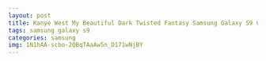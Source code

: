 ```yaml
---
layout: post
title: Kanye West My Beautiful Dark Twisted Fantasy Samsung Galaxy S9 Case
tags: samsung galaxy s9
categories: samsung
img: 1N1hAA-scbo-2QBqTAaAw5n_D171wNjBY
---
```


